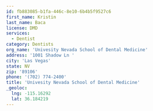 ```yaml
---
id: fb883085-b1fa-446c-8e10-6b4b5f9527c6
first_name: Kristin
last_name: Baca
license: DMD
services:
  - Dentist
category: Dentists
org_name: 'Univesity Nevada School of Dental Medicine'
address: '1001 Shadow Ln '
city: 'Las Vegas'
state: NV
zip: '89106'
phone: '(702) 774-2400'
title: 'Univesity Nevada School of Dental Medicine'
_geoloc:
  lng: -115.16292
  lat: 36.184219
---
```

